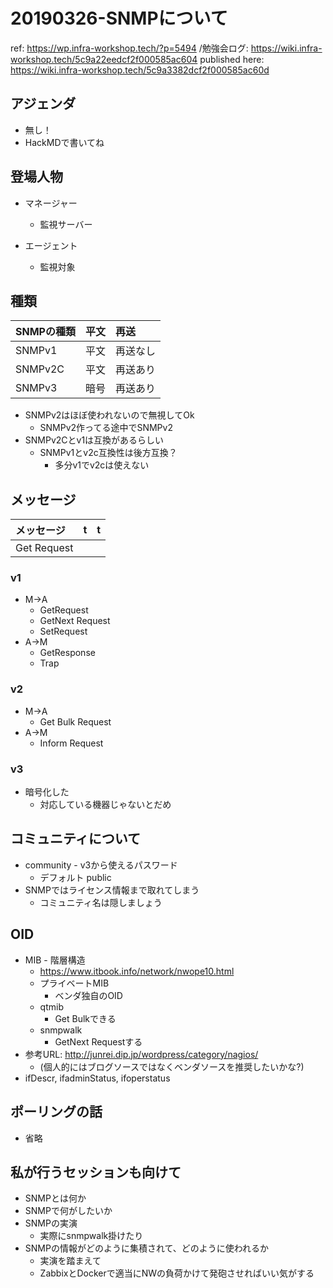 # 20190326-SNMPについて

ref: https://wp.infra-workshop.tech/?p=5494
/勉強会ログ: https://wiki.infra-workshop.tech/5c9a22eedcf2f000585ac604
published here: https://wiki.infra-workshop.tech/5c9a3382dcf2f000585ac60d

## アジェンダ

* 無し！
* HackMDで書いてね

## 登場人物

* マネージャー
  * 監視サーバー

* エージェント
  * 監視対象

## 種類

|SNMPの種類|平文|再送|
|:------|:---|:-------|
|SNMPv1 |平文|再送なし|
|SNMPv2C|平文|再送あり|
|SNMPv3 |暗号|再送あり|

* SNMPv2はほぼ使われないので無視してOk
  * SNMPv2作ってる途中でSNMPv2
* SNMPv2Cとv1は互換があるらしい
  * SNMPv1とv2c互換性は後方互換？
    * 多分v1でv2cは使えない

## メッセージ

|メッセージ|t|t|
|:----------|:-|:-|
|Get Request|||

### v1

* M->A
  * GetRequest
  * GetNext Request
  * SetRequest
* A->M
  * GetResponse
  * Trap

### v2

* M->A
  * Get Bulk Request
* A->M
  * Inform Request

### v3

* 暗号化した
  * 対応している機器じゃないとだめ

## コミュニティについて

* community - v3から使えるパスワード
  * デフォルト public
* SNMPではライセンス情報まで取れてしまう
  * コミュニティ名は隠しましょう

## OID

* MIB - 階層構造
  * https://www.itbook.info/network/nwope10.html
  * プライベートMIB
    * ベンダ独自のOID
  * qtmib
    * Get Bulkできる
  * snmpwalk
    * GetNext Requestする
* 参考URL: http://junrei.dip.jp/wordpress/category/nagios/
  * (個人的にはブログソースではなくベンダソースを推奨したいかな?)
* ifDescr, ifadminStatus, ifoperstatus

## ポーリングの話

* 省略

## 私が行うセッションも向けて

* SNMPとは何か
* SNMPで何がしたいか
* SNMPの実演
  * 実際にsnmpwalk掛けたり
* SNMPの情報がどのように集積されて、どのように使われるか
  * 実演を踏まえて
  * ZabbixとDockerで適当にNWの負荷かけて発砲させればいい気がする